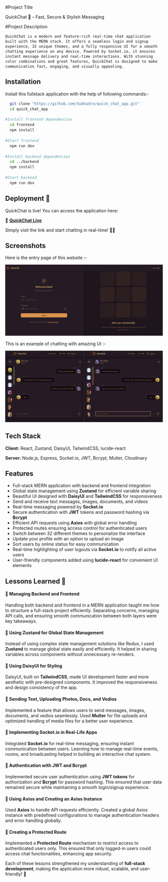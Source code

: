 
#Project Title

  QuickChat 🚀 – Fast, Secure & Stylish Messaging

#Project Description
 
    QuickChat is a modern and feature-rich real-time chat application built with the MERN stack. It offers a seamless login and signup experience, 32 unique themes, and a fully responsive UI for a smooth chatting experience on any device. Powered by Socket.io, it ensures instant message delivery and real-time interactions. With stunning color combinations and great features, QuickChat is designed to make communication fast, engaging, and visually appealing.


## Installation
Install this fullstack application with the help of following commands:-

```bash
  git clone "https://github.com/Subhadro/quick_chat_app.git"
  cd quick_chat_app

#Install frontend dependencies
  cd frontend
  npm install

#Start frontend
  npm run dev

#Install backend dependencies
  cd ../backend
  npm install

#Start backend
  npm run dev

```

 ## Deployment 🚀  
QuickChat is live! You can access the application here:  

🔗 **[QuickChat Live](https://quick-chat-ap.onrender.com)**  

Simply visit the link and start chatting in real-time! 💬🔥  

## Screenshots

Here is the entry page of this website :-

![App Screenshot](https://github.com/Subhadro/quick_chat_app/blob/495b31f260b481914685254697d23467d26ee248/quicktalk1.png)

This is an example of chatting with amazing UI :-

![App Screenshot](https://github.com/Subhadro/quick_chat_app/blob/495b31f260b481914685254697d23467d26ee248/chatting.png)


## Tech Stack

**Client:** React, Zustand, DaisyUI, TailwindCSS, lucide-react

**Server:** Node.js, Express, Socket.io, JWT, Bcrypt, Multer, Cloudinary


## Features

- Full-stack MERN application with backend and frontend integration
- Global state management using **Zustand** for efficient variable sharing
- Beautiful UI designed with **DaisyUI** and **TailwindCSS** for responsiveness
- Send and receive text messages, images, documents, and videos
- Real-time messaging powered by **Socket.io**
- Secure authentication with **JWT** tokens and password hashing via **Bcrypt**
- Efficient API requests using **Axios** with global error handling
- Protected routes ensuring access control for authenticated users
- Switch between 32 different themes to personalize the interface
- Update your profile with an option to upload an image
- Sort users by online status for easy communication
- Real-time highlighting of user logouts via **Socket.io** to notify all active users
- User-friendly components added using **lucide-react** for convenient UI elements

## Lessons Learned 🎯  

#### 🔹 Managing Backend and Frontend  
Handling both backend and frontend in a MERN application taught me how to structure a full-stack project efficiently. Separating concerns, managing API calls, and ensuring smooth communication between both layers were key takeaways.  

#### 🔹 Using Zustand for Global State Management  
Instead of using complex state management solutions like Redux, I used **Zustand** to manage global state easily and efficiently. It helped in sharing variables across components without unnecessary re-renders.  

#### 🔹 Using DaisyUI for Styling  
DaisyUI, built on **TailwindCSS**, made UI development faster and more aesthetic with pre-designed components. It improved the responsiveness and design consistency of the app.  

#### 🔹 Sending Text, Uploading Photos, Docs, and Vedios  
Implemented a feature that allows users to send messages, images, documents, and vedios seamlessly. Used **Multer** for file uploads and optimized handling of media files for a better user experience.  

#### 🔹 Implementing Socket.io in Real-Life Apps  
Integrated **Socket.io** for real-time messaging, ensuring instant communication between users. Learning how to manage real-time events, rooms, and broadcasting helped in building an interactive chat system.  

#### 🔹 Authentication with JWT and Bcrypt  
Implemented secure user authentication using **JWT tokens** for authorization and **Bcrypt** for password hashing. This ensured that user data remained secure while maintaining a smooth login/signup experience.  

#### 🔹 Using Axios and Creating an Axios Instance  
Used **Axios** to handle API requests efficiently. Created a global Axios instance with predefined configurations to manage authentication headers and error handling globally.  

#### 🔹 Creating a Protected Route  
Implemented a **Protected Route** mechanism to restrict access to authenticated users only. This ensured that only logged-in users could access chat functionalities, enhancing app security.  

Each of these lessons strengthened my understanding of **full-stack development**, making the application more robust, scalable, and user-friendly! 🚀
